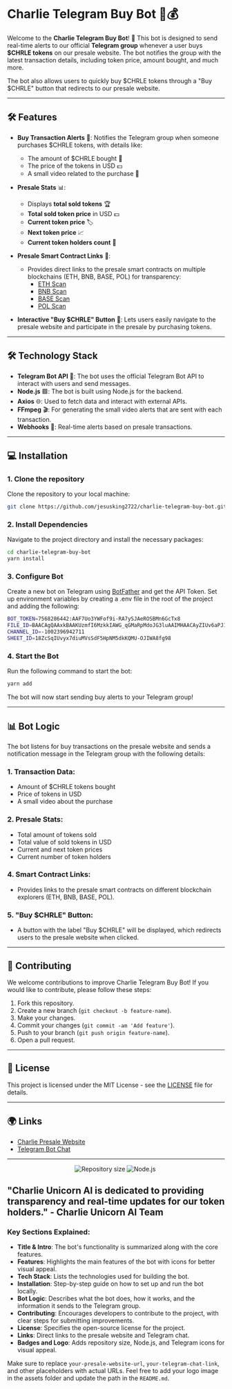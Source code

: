 # Charlie Telegram Buy Bot 🤖💰

Welcome to the **Charlie Telegram Buy Bot**! 🚀 This bot is designed to send real-time alerts to our official **Telegram group** whenever a user buys **$CHRLE tokens** on our presale website. The bot notifies the group with the latest transaction details, including token price, amount bought, and much more.

The bot also allows users to quickly buy $CHRLE tokens through a "Buy $CHRLE" button that redirects to our presale website.

---

## 🛠️ Features

- **Buy Transaction Alerts** 📢: Notifies the Telegram group when someone purchases $CHRLE tokens, with details like:
  - The amount of $CHRLE bought 💸
  - The price of the tokens in USD 💵
  - A small video related to the purchase 🎥
- **Presale Stats** 📊:

  - Displays **total sold tokens** 🏆
  - **Total sold token price** in USD 💵
  - **Current token price** 🏷️
  - **Next token price** 📈
  - **Current token holders count** 👥

- **Presale Smart Contract Links** 🔗:

  - Provides direct links to the presale smart contracts on multiple blockchains (ETH, BNB, BASE, POL) for transparency:
    - [ETH Scan](https://etherscan.io/address/0x07d2af0dd0d5678c74f2c0d7adf34166dd37ae22)
    - [BNB Scan](https://bscscan.com/address/0x1ddf0e740219960f9180ef73cbc7a5383adfc701)
    - [BASE Scan](https://basescan.org/address/0x9c29d024c6cdfae7ea5df76068a3b63b904dc3b9)
    - [POL Scan](https://polygonscan.com/address/0xb821b7fb4a82443ff6d8480408f9558db409fe2f)

- **Interactive "Buy $CHRLE" Button** 🛒: Lets users easily navigate to the presale website and participate in the presale by purchasing tokens.

---

## 🛠️ Technology Stack

- **Telegram Bot API** 🤖: The bot uses the official Telegram Bot API to interact with users and send messages.
- **Node.js** 🟩: The bot is built using Node.js for the backend.
- **Axios** 🌐: Used to fetch data and interact with external APIs.
- **FFmpeg** 🎬: For generating the small video alerts that are sent with each transaction.
- **Webhooks** 🔗: Real-time alerts based on presale transactions.

---

## 💻 Installation

### 1. Clone the repository

Clone the repository to your local machine:

```bash
git clone https://github.com/jesusking2722/charlie-telegram-buy-bot.git
```

### 2. Install Dependencies

Navigate to the project directory and install the necessary packages:

```bash
cd charlie-telegram-buy-bot
yarn install
```

### 3. Configure Bot

Create a new bot on Telegram using [BotFather](https://t.me/BotFather) and get the API Token.
Set up environment variables by creating a .env file in the root of the project and adding the following:

```bash
BOT_TOKEN=7568286442:AAF7Uo3YWFof9i-RA7ySJAeROSBMn6GcTx8
FILE_ID=BAACAgQAAxkBAAKUzmfI6MzkkIAWG_qGMaRpMdoJG3luAAIMHAACAyZIUv6aPJ10_yUuNgQ
CHANNEL_ID=-1002396942711
SHEET_ID=18ZcSqIUvyx7diuMVsSdF5HpNM5dkKQMU-OJIWA8fg98
```

### 4. Start the Bot

Run the following command to start the bot:

```bash
yarn add
```

The bot will now start sending buy alerts to your Telegram group!

---

## 📊 Bot Logic

The bot listens for buy transactions on the presale website and sends a notification message in the Telegram group with the following details:

### 1. Transaction Data:

- Amount of $CHRLE tokens bought
- Price of tokens in USD
- A small video about the purchase

### 2. Presale Stats:

- Total amount of tokens sold
- Total value of sold tokens in USD
- Current and next token prices
- Current number of token holders

### 4. Smart Contract Links:

- Provides links to the presale smart contracts on different blockchain explorers (ETH, BNB, BASE, POL).

### 5. "Buy $CHRLE" Button:

- A button with the label "Buy $CHRLE" will be displayed, which redirects users to the presale website when clicked.

---

## 🤝 Contributing

We welcome contributions to improve Charlie Telegram Buy Bot! If you would like to contribute, please follow these steps:

1. Fork this repository.
2. Create a new branch (`git checkout -b feature-name`).
3. Make your changes.
4. Commit your changes (`git commit -am 'Add feature'`).
5. Push to your branch (`git push origin feature-name`).
6. Open a pull request.

---

## 📝 License

This project is licensed under the MIT License - see the [LICENSE]() file for details.

---

## 🌍 Links

- [Charlie Presale Website](https://charlieunicornai-sale.eu)
- [Telegram Bot Chat](https://t.me/charlie_presale_news_bot)

---

<p align="center"> <img src="https://img.shields.io/github/repo-size/jesusking2722/charlie-telegram-buy-bot?color=blue&style=for-the-badge" alt="Repository size" /> <img src="https://img.shields.io/badge/Node.js-%3E%3E-%23F7DF1E?style=for-the-badge&logo=node.js" alt="Node.js" /> <img

---

## "Charlie Unicorn AI is dedicated to providing transparency and real-time updates for our token holders." - Charlie Unicorn AI Team

### Key Sections Explained:

- **Title & Intro**: The bot's functionality is summarized along with the core features.
- **Features**: Highlights the main features of the bot with icons for better visual appeal.
- **Tech Stack**: Lists the technologies used for building the bot.
- **Installation**: Step-by-step guide on how to set up and run the bot locally.
- **Bot Logic**: Describes what the bot does, how it works, and the information it sends to the Telegram group.
- **Contributing**: Encourages developers to contribute to the project, with clear steps for submitting improvements.
- **License**: Specifies the open-source license for the project.
- **Links**: Direct links to the presale website and Telegram chat.
- **Badges and Logo**: Adds repository size, Node.js, and Telegram icons for visual appeal.

Make sure to replace `your-presale-website-url`, `your-telegram-chat-link`, and other placeholders with actual URLs. Feel free to add your logo image in the assets folder and update the path in the `README.md`.
